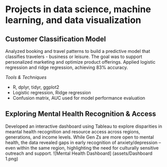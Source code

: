 # Projects in data science, machine learning, and data visualization 

## Customer Classification Model 
Analyzed booking and travel patterns to build a predictive model that classifies travelers - business or leisure. The goal was to support personalized marketing and optimize product offerings. Applied logistic regression and ridge regression, achieving 83% accuracy. 

*Tools & Techniques* 
- R, dplyr, tidyr, ggplot2
- Logistic regression, Ridge regression
- Confusion matrix, AUC used for model performance evaluation 

##  Exploring Mental Health Recognition & Access 
Developed an interactive dashboard using Tableau to explore disparities in meantal health recognition and resource access across regions, generations, and income levels. While Gen Zs are more open to mental health, the data revealed gaps in early recognition of anxiety/depression – even within the same region, highlighting the need for culturally sensitive outreach and support. 
![Mental Health Dashboard] (assets/Dashboard 1.png)
 

